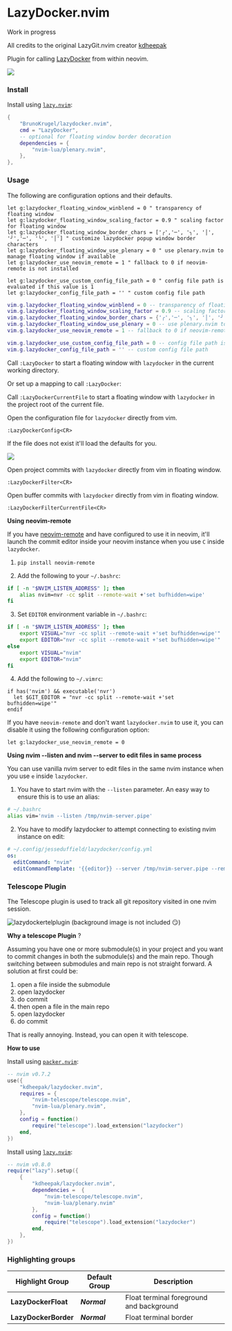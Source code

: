 # LazyDocker.nvim

Work in progress

All credits to the original LazyGit.nvim creator [kdheepak](https://github.com/kdheepak/lazygit.nvim)

Plugin for calling [LazyDocker](https://github.com/jesseduffield/lazydocker) from within neovim.

![](https://github.com/jesseduffield/lazydocker/blob/master/docs/resources/demo3.gif)

### Install

Install using [`lazy.nvim`](https://github.com/folke/lazy.nvim):

```lua
{
    "BrunoKrugel/lazydocker.nvim",
    cmd = "LazyDocker",
    -- optional for floating window border decoration
    dependencies = {
        "nvim-lua/plenary.nvim",
    },
},
```

### Usage

The following are configuration options and their defaults.

```vim
let g:lazydocker_floating_window_winblend = 0 " transparency of floating window
let g:lazydocker_floating_window_scaling_factor = 0.9 " scaling factor for floating window
let g:lazydocker_floating_window_border_chars = ['╭','─', '╮', '│', '╯','─', '╰', '│'] " customize lazydocker popup window border characters
let g:lazydocker_floating_window_use_plenary = 0 " use plenary.nvim to manage floating window if available
let g:lazydocker_use_neovim_remote = 1 " fallback to 0 if neovim-remote is not installed

let g:lazydocker_use_custom_config_file_path = 0 " config file path is evaluated if this value is 1
let g:lazydocker_config_file_path = '' " custom config file path
```

```lua
vim.g.lazydocker_floating_window_winblend = 0 -- transparency of floating window
vim.g.lazydocker_floating_window_scaling_factor = 0.9 -- scaling factor for floating window
vim.g.lazydocker_floating_window_border_chars = {'╭','─', '╮', '│', '╯','─', '╰', '│'} -- customize lazydocker popup window border characters
vim.g.lazydocker_floating_window_use_plenary = 0 -- use plenary.nvim to manage floating window if available
vim.g.lazydocker_use_neovim_remote = 1 -- fallback to 0 if neovim-remote is not installed

vim.g.lazydocker_use_custom_config_file_path = 0 -- config file path is evaluated if this value is 1
vim.g.lazydocker_config_file_path = '' -- custom config file path
```

Call `:LazyDocker` to start a floating window with `lazydocker` in the current working directory.

Or set up a mapping to call `:LazyDocker`:

Call `:LazyDockerCurrentFile` to start a floating window with `lazydocker` in the project root of the current file.

Open the configuration file for `lazydocker` directly from vim.

```vim
:LazyDockerConfig<CR>
```

If the file does not exist it'll load the defaults for you.

![](https://user-images.githubusercontent.com/1813121/78830902-46721580-79d8-11ea-8809-291b346b6c42.gif)

Open project commits with `lazydocker` directly from vim in floating window.

```vim
:LazyDockerFilter<CR>
```

Open buffer commits with `lazydocker` directly from vim in floating window.

```vim
:LazyDockerFilterCurrentFile<CR>
```

**Using neovim-remote**

If you have [neovim-remote](https://github.com/mhinz/neovim-remote) and have configured to use it in neovim, it'll launch the commit editor inside your neovim instance when you use `C` inside `lazydocker`.

1. `pip install neovim-remote`

2. Add the following to your `~/.bashrc`:

```bash
if [ -n "$NVIM_LISTEN_ADDRESS" ]; then
    alias nvim=nvr -cc split --remote-wait +'set bufhidden=wipe'
fi
```

3. Set `EDITOR` environment variable in `~/.bashrc`:

```bash
if [ -n "$NVIM_LISTEN_ADDRESS" ]; then
    export VISUAL="nvr -cc split --remote-wait +'set bufhidden=wipe'"
    export EDITOR="nvr -cc split --remote-wait +'set bufhidden=wipe'"
else
    export VISUAL="nvim"
    export EDITOR="nvim"
fi
```

4. Add the following to `~/.vimrc`:

```vim
if has('nvim') && executable('nvr')
  let $GIT_EDITOR = "nvr -cc split --remote-wait +'set bufhidden=wipe'"
endif
```

If you have `neovim-remote` and don't want `lazydocker.nvim` to use it, you can disable it using the following configuration option:

```vim
let g:lazydocker_use_neovim_remote = 0
```

**Using nvim --listen and nvim --server to edit files in same process**

You can use vanilla nvim server to edit files in the same nvim instance when you use `e` inside `lazydocker`.

1. You have to start nvim with the `--listen` parameter. An easy way to ensure this is to use an alias:

```bash
# ~/.bashrc
alias vim='nvim --listen /tmp/nvim-server.pipe'
```

2. You have to modify lazydocker to attempt connecting to existing nvim instance on edit:

```yml
# ~/.config/jesseduffield/lazydocker/config.yml
os:
  editCommand: "nvim"
  editCommandTemplate: '{{editor}} --server /tmp/nvim-server.pipe --remote-tab "$(pwd)/{{filename}}"'
```

### Telescope Plugin

The Telescope plugin is used to track all git repository visited in one nvim session.

![lazydockertelplugin](https://user-images.githubusercontent.com/10464534/156933468-c89abee4-6afb-457c-8b02-55b67913aef2.png)
(background image is not included :smirk:)

**Why a telescope Plugin** ?

Assuming you have one or more submodule(s) in your project and you want to commit changes in both the submodule(s)
and the main repo.
Though switching between submodules and main repo is not straight forward.
A solution at first could be:

1. open a file inside the submodule
2. open lazydocker
3. do commit
4. then open a file in the main repo
5. open lazydocker
6. do commit

That is really annoying.
Instead, you can open it with telescope.

**How to use**

Install using [`packer.nvim`](https://github.com/wbthomason/packer.nvim):

```lua
-- nvim v0.7.2
use({
    "kdheepak/lazydocker.nvim",
    requires = {
        "nvim-telescope/telescope.nvim",
        "nvim-lua/plenary.nvim",
    },
    config = function()
        require("telescope").load_extension("lazydocker")
    end,
})
```

Install using [`lazy.nvim`](https://github.com/folke/lazy.nvim):

```lua
-- nvim v0.8.0
require("lazy").setup({
    {
        "kdheepak/lazydocker.nvim",
        dependencies =  {
            "nvim-telescope/telescope.nvim",
            "nvim-lua/plenary.nvim"
        },
        config = function()
            require("telescope").load_extension("lazydocker")
        end,
    },
})
```

### Highlighting groups

| Highlight Group      | Default Group | Description                              |
| -------------------- | ------------- | ---------------------------------------- |
| **LazyDockerFloat**  | **_Normal_**  | Float terminal foreground and background |
| **LazyDockerBorder** | **_Normal_**  | Float terminal border                    |

